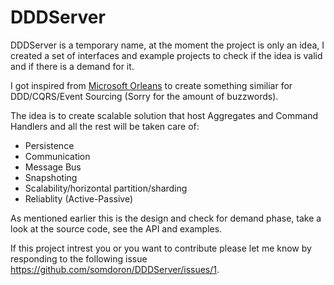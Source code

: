 DDDServer
=========

DDDServer is a temporary name, at the moment the project is only an idea, I created a set of interfaces and example projects to check if the idea is valid and if there is a demand for it.

I got inspired from [Microsoft Orleans](http://research.microsoft.com/en-us/projects/orleans/) to create something similiar for DDD/CQRS/Event Sourcing (Sorry for the amount of buzzwords).

The idea is to create scalable solution that host Aggregates and Command Handlers and all the rest will be taken care of:

* Persistence
* Communication
* Message Bus
* Snapshoting
* Scalability/horizontal partition/sharding
* Reliablity (Active-Passive)

As mentioned earlier this is the design and check for demand phase, take a look at the source code, see the API and examples.

If this project intrest you or you want to contribute please let me know by responding to the following issue https://github.com/somdoron/DDDServer/issues/1.


